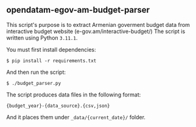 opendatam-egov-am-budget-parser
-------------------------------

This script's purpose is to extract Armenian goverment budget data from interactive budget website (e-gov.am/interactive-budget/)
The script is written using Python `3.11.1`. 

You must first install dependencies:

```console
$ pip install -r requirements.txt
```
And then run the script:

```console
$ ./budget_parser.py
```

The script produces data files in the following format:
```
{budget_year}-{data_source}.{csv,json}
```
And it places them under `_data/{current_date}/` folder.




